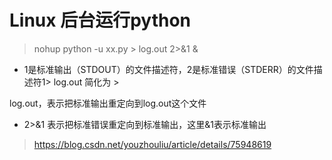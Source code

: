 # Linux 后台运行python

>  nohup python -u xx.py > log.out 2>&1 &  

* 1是标准输出（STDOUT）的文件描述符，2是标准错误（STDERR）的文件描述符1> log.out 简化为 >

log.out，表示把标准输出重定向到log.out这个文件

* 2>&1 表示把标准错误重定向到标准输出，这里&1表示标准输出















> https://blog.csdn.net/youzhouliu/article/details/75948619